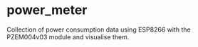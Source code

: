 # power_meter
Collection of power consumption data using ESP8266 with the PZEM004v03 module and visualise them.
